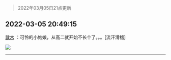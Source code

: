 > 2022年03月05日21点更新
<link rel="stylesheet" href="https://cdn.jsdelivr.net/gh/taotie6/sampleJSON@main/css/photo_show.css">
<meta name="referrer" content="no-referrer" />


 ## 2022-03-05 20:49:15 

 [㪚木](https://www.coolapk.com/feed/34023934?shareKey=M2UwZjA4Y2I4NTBhNjIyMzYwYmE~) ：可怜的小姑娘，从高二就开始不长个了。。。[流汗滑稽] 

<div class="album">
<img class="img-item" src="http://image.coolapk.com/feed/2019/0414/11/1081091_1555210962_859@350x178.gif" />
</div>

 ------- 

